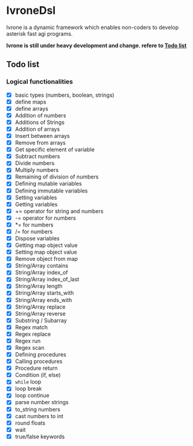 # IvroneDsl

Ivrone is a dynamic framework which enables non-coders to develop asterisk
fast agi programs.

**Ivrone is still under heavy development and change. refere to [Todo list](#todo-list)**

## Todo list

### Logical functionalities
 - [x] basic types (numbers, boolean, strings)
 - [x] define maps
 - [x] define arrays
 - [x] Addition of numbers
 - [x] Additions of Strings
 - [x] Addition of arrays
 - [x] Insert between arrays
 - [x] Remove from arrays
 - [x] Get specific element of variable
 - [x] Subtract numbers
 - [x] Divide numbers
 - [x] Multiply numbers
 - [x] Remaining of division of numbers
 - [x] Defining mutable variables
 - [x] Defining immutable variables
 - [x] Setting variables
 - [x] Getting variables
 - [x] += operator for string and numbers
 - [x] -= operator for numbers
 - [x] \*= for numbers
 - [x] /= for numbers
 - [x] Dispose variables
 - [x] Getting map object value
 - [x] Setting map object value
 - [x] Remove object from map
 - [x] String/Array contains
 - [x] String/Array index_of
 - [x] String/Array index_of_last
 - [x] String/Array length
 - [x] String/Array starts_with
 - [x] String/Array ends_with
 - [x] String/Array replace
 - [x] String/Array reverse
 - [x] Substring / Subarray
 - [x] Regex match
 - [x] Regex replace
 - [x] Regex run
 - [x] Regex scan
 - [x] Defining procedures
 - [x] Calling procedures
 - [x] Procedure return
 - [x] Condition (if, else)
 - [x] `while` loop
 - [x] loop break
 - [x] loop continue
 - [x] parse number strings
 - [x] to_string numbers
 - [x] cast numbers to int
 - [x] round floats
 - [x] wait
 - [x] true/false keywords

